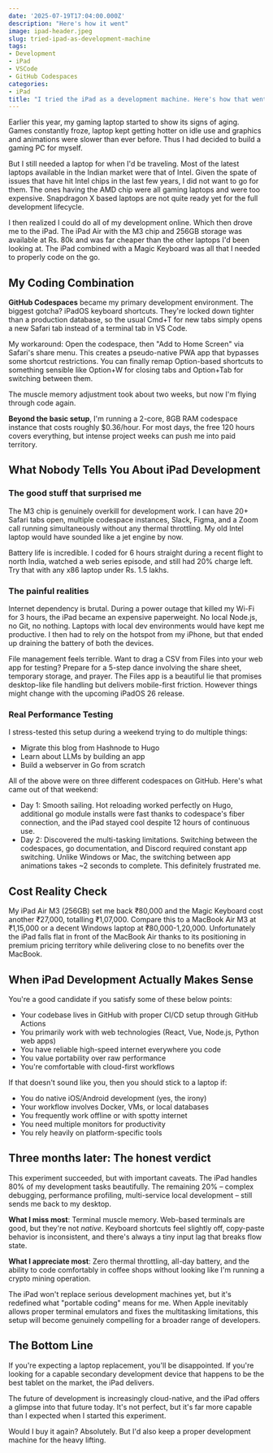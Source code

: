 ```yaml
---
date: '2025-07-19T17:04:00.000Z'
description: "Here's how it went"
image: ipad-header.jpeg
slug: tried-ipad-as-development-machine
tags:
- Development
- iPad
- VSCode
- GitHub Codespaces
categories:
- iPad
title: "I tried the iPad as a development machine. Here's how that went"
---
```


Earlier this year, my gaming laptop started to show its signs of aging. Games constantly froze, laptop kept getting hotter on idle use and graphics and animations were slower than ever before. Thus I had decided to build a gaming PC for myself.

But I still needed a laptop for when I'd be traveling. Most of the latest laptops available in the Indian market were that of Intel. Given the spate of issues that have hit Intel chips in the last few years, I did not want to go for them. The ones having the AMD chip were all gaming laptops and were too expensive. Snapdragon X based laptops are not quite ready yet for the full development lifecycle.

I then realized I could do all of my development online. Which then drove me to the iPad. The iPad Air with the M3 chip and 256GB storage was available at Rs. 80k and was far cheaper than the other laptops I'd been looking at. The iPad combined with a Magic Keyboard was all that I needed to properly code on the go.

## My Coding Combination

**GitHub Codespaces** became my primary development environment. The biggest gotcha? iPadOS keyboard shortcuts. They're locked down tighter than a production database, so the usual Cmd+T for new tabs simply opens a new Safari tab instead of a terminal tab in VS Code.

My workaround: Open the codespace, then "Add to Home Screen" via Safari's share menu. This creates a pseudo-native PWA app that bypasses some shortcut restrictions. You can finally remap Option-based shortcuts to something sensible like Option+W for closing tabs and Option+Tab for switching between them.

The muscle memory adjustment took about two weeks, but now I'm flying through code again.

**Beyond the basic setup**, I'm running a 2-core, 8GB RAM codespace instance that costs roughly $0.36/hour. For most days, the free 120 hours covers everything, but intense project weeks can push me into paid territory.

## What Nobody Tells You About iPad Development

### The good stuff that surprised me

The M3 chip is genuinely overkill for development work. I can have 20+ Safari tabs open, multiple codespace instances, Slack, Figma, and a Zoom call running simultaneously without any thermal throttling. My old Intel laptop would have sounded like a jet engine by now.

Battery life is incredible. I coded for 6 hours straight during a recent flight to north India, watched a web series episode, and still had 20% charge left. Try that with any x86 laptop under Rs. 1.5 lakhs.

### The painful realities

Internet dependency is brutal. During a power outage that killed my Wi-Fi for 3 hours, the iPad became an expensive paperweight. No local Node.js, no Git, no nothing. Laptops with local dev environments would have kept me productive. I then had to rely on the hotspot from my iPhone, but that ended up draining the battery of both the devices.

File management feels terrible. Want to drag a CSV from Files into your web app for testing? Prepare for a 5-step dance involving the share sheet, temporary storage, and prayer. The Files app is a beautiful lie that promises desktop-like file handling but delivers mobile-first friction. However things might change with the upcoming iPadOS 26 release.

### Real Performance Testing

I stress-tested this setup during a weekend trying to do multiple things:

- Migrate this blog from Hashnode to Hugo
- Learn about LLMs by building an app
- Build a webserver in Go from scratch

All of the above were on three different codespaces on GitHub. Here's what came out of that weekend:

- Day 1: Smooth sailing. Hot reloading worked perfectly on Hugo, additional go module installs were fast thanks to codespace's fiber connection, and the iPad stayed cool despite 12 hours of continuous use.
- Day 2: Discovered the multi-tasking limitations. Switching between the codespaces, go documentation, and Discord required constant app switching. Unlike Windows or Mac, the switching between app animations takes ~2 seconds to complete. This definitely frustrated me.

## Cost Reality Check

My iPad Air M3 (256GB) set me back ₹80,000 and the Magic Keyboard cost another ₹27,000, totalling ₹1,07,000. Compare this to a MacBook Air M3 at ₹1,15,000 or a decent Windows laptop at ₹80,000-1,20,000. Unfortunately the iPad falls flat in front of the MacBook Air thanks to its positioning in premium pricing territory while delivering close to no benefits over the MacBook.

## When iPad Development Actually Makes Sense

You're a good candidate if you satisfy some of these below points:

- Your codebase lives in GitHub with proper CI/CD setup through GitHub Actions
- You primarily work with web technologies (React, Vue, Node.js, Python web apps)
- You have reliable high-speed internet everywhere you code
- You value portability over raw performance
- You're comfortable with cloud-first workflows

If that doesn't sound like you, then you should stick to a laptop if:

- You do native iOS/Android development (yes, the irony)
- Your workflow involves Docker, VMs, or local databases
- You frequently work offline or with spotty internet
- You need multiple monitors for productivity
- You rely heavily on platform-specific tools

## Three months later: The honest verdict

This experiment succeeded, but with important caveats. The iPad handles 80% of my development tasks beautifully. The remaining 20% – complex debugging, performance profiling, multi-service local development – still sends me back to my desktop.

**What I miss most**: Terminal muscle memory. Web-based terminals are good, but they're not *native*. Keyboard shortcuts feel slightly off, copy-paste behavior is inconsistent, and there's always a tiny input lag that breaks flow state.

**What I appreciate most**: Zero thermal throttling, all-day battery, and the ability to code comfortably in coffee shops without looking like I'm running a crypto mining operation.

The iPad won't replace serious development machines yet, but it's redefined what "portable coding" means for me. When Apple inevitably allows proper terminal emulators and fixes the multitasking limitations, this setup will become genuinely compelling for a broader range of developers.

## The Bottom Line

If you're expecting a laptop replacement, you'll be disappointed. If you're looking for a capable secondary development device that happens to be the best tablet on the market, the iPad delivers.

The future of development is increasingly cloud-native, and the iPad offers a glimpse into that future today. It's not perfect, but it's far more capable than I expected when I started this experiment.

Would I buy it again? Absolutely. But I'd also keep a proper development machine for the heavy lifting.